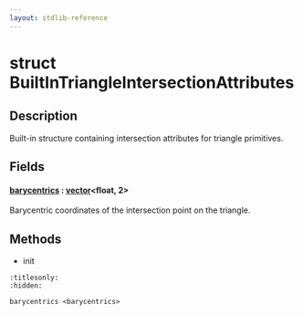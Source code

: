 ```yaml
---
layout: stdlib-reference
---
```


# struct BuiltInTriangleIntersectionAttributes

## Description

Built-in structure containing intersection attributes for triangle primitives.


## Fields

####  <a id="decl-barycentrics"></a>[barycentrics](barycentrics.html) : [vector](../vector/index.html)\<float, 2\>
Barycentric coordinates of the intersection point on the triangle.


## Methods

* init


```{toctree}
:titlesonly:
:hidden:

barycentrics <barycentrics>
```
